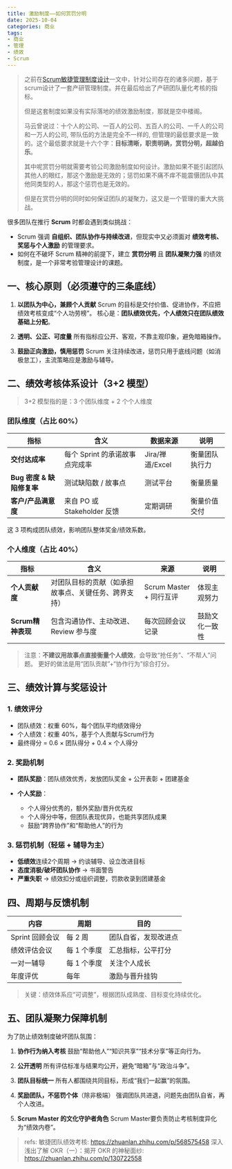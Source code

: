 ```yaml
---
title: 激励制度——如何赏罚分明
date: 2025-10-04
categories: 商业
tags: 
- 商业
- 管理
- 绩效
- Scrum
---
```


> 之前在[Scrum敏捷管理制度设计](https://blog.hufeifei.cn/2025/05/business/scrum/)一文中，针对公司存在的诸多问题，基于scrum设计了一套产研管理制度。并在最后给出了产研团队量化考核的指标。
>
> 但是这套制度如果没有实际落地的绩效激励制度，那就是空中楼阁。
>
> 马云曾说过：十个人的公司、一百人的公司、五百人的公司、一千人的公司和一万人的公司, 带队伍的方法是完全不一样的, 但管理的最低要求是一致的。这个最低要求就是十六个字：**⽬标清晰，职责明确，赏罚分明，超越伯乐**。
>
> 其中呢赏罚分明就需要考验公司激励制度如何设计。激励如果不能引起团队其他人的眼红，那这个激励是无效的；惩罚如果不痛不痒不能震慑团队中其他同类型的人，那这个惩罚也是无效的。
>
> 但是在赏罚分明的同时如何保证团队的凝聚力，这又是一个管理的重大大挑战。

很多团队在推行 **Scrum** 时都会遇到类似挑战：
* Scrum 强调 **自组织、团队协作与持续改进**，但现实中又必须面对 **绩效考核、奖惩与个人激励** 的管理要求。
* 如何在不破坏 Scrum 精神的前提下，建立 **赏罚分明** 且 **团队凝聚力强** 的绩效制度，是一个非常考验管理设计的课题。

## 一、核心原则（必须遵守的三条底线）

1. **以团队为中心，兼顾个人贡献**
   Scrum 的目标是交付价值、促进协作，不应把绩效考核变成“个人功劳榜”。
   核心是：**团队绩效优先，个人绩效只在团队绩效基础上分配**。

2. **透明、公正、可度量**
   所有指标应公开、客观，不靠主观印象，避免暗箱操作。

3. **鼓励正向激励，慎用惩罚**
   Scrum 关注持续改进，惩罚只用于底线问题（如消极怠工），主流策略应是激励与辅导。

## 二、绩效考核体系设计（3+2 模型）

> 3+2 模型指的是：3 个团队维度 + 2 个个人维度

### 团队维度（占比 60%）

| 指标                 | 含义                     | 数据来源          | 说明      |
| ------------------ | ---------------------- | ------------- | ------- |
| **交付达成率**          | 每个 Sprint 的承诺故事点完成率    | Jira/禅道/Excel | 衡量团队执行力 |
| **Bug 密度 & 缺陷修复率** | 测试缺陷数 / 故事点            | 测试平台          | 衡量质量    |
| **客户/产品满意度**       | 来自 PO 或 Stakeholder 反馈 | 定期调研          | 衡量价值交付  |

这 3 项构成团队绩效，影响团队整体奖金/绩效系数。

### 个人维度（占比 40%）

| 指标             | 含义                         | 来源                  | 说明      |
| -------------- | -------------------------- | ------------------- | ------- |
| **个人贡献度**      | 对团队目标的贡献（如承担故事点、关键任务、跨界支持） | Scrum Master + 同行互评 | 体现主观努力  |
| **Scrum精神表现** | 包含沟通协作、主动改进、Review 参与度     | 每次回顾会议记录            | 鼓励文化一致性 |

> 注意：**不建议用故事点直接衡量个人绩效**，会导致“抢任务”、“不帮人”问题。
> 更好的做法是用“团队贡献”+“协作行为”综合打分。

## 三、绩效计算与奖惩设计

### 1. 绩效评分

* 团队绩效：权重 60%，每个团队平均绩效得分
* 个人绩效：权重 40%，基于个人贡献与Scrum行为
* 最终得分 = 0.6 × 团队得分 + 0.4 × 个人得分

### 2. 奖励机制

* **团队奖励**：团队绩效优秀，发放团队奖金 + 公开表彰 + 团建基金
* **个人奖励**：

  * 个人得分优秀的，额外奖励/晋升优先权
  * 个人得分中等，但团队表现优异，也能共享团队成果
  * 鼓励“跨界协作”和“帮助他人”的行为

### 3. 惩罚机制（轻惩 + 辅导为主）

* **低绩效**连续2个周期 → 约谈辅导、设立改进目标
* **态度消极/破坏团队协作** → 书面警告
* **严重失职** → 绩效扣分或组织调整，罚款收录到团建基金

## 四、周期与反馈机制

| 内容          | 周期      | 目的         |
| ----------- | ------- | ---------- |
| Sprint 回顾会议 | 每 2 周   | 团队自省，发现改进点 |
| 绩效评估会议      | 每 1 个季度 | 汇总指标，公平打分  |
| 一对一辅导       | 每 1 个季度 | 关注个人成长     |
| 年度评优        | 每年      | 激励与晋升挂钩    |

> 关键：绩效体系应“可调整”，根据团队成熟度、目标变化持续优化。

## 五、团队凝聚力保障机制

为了防止绩效制度破坏团队氛围：

1. **协作行为纳入考核**
   鼓励“帮助他人”“知识共享”“技术分享”等正向行为。

2. **公开透明**
   所有评估标准与结果均公开，避免“暗箱”与“政治斗争”。

3. **团队目标统一**
   所有人都围绕共同目标，形成“我们一起赢”的氛围。

4. **奖励团队，不惩罚个体**（除非极端）
   强调团队共进退，问题先由团队自省，再个人改进。

5. **Scrum Master 的文化守护者角色**
   Scrum Master要负责防止考核制度异化为“绩效内卷”。

> refs:
> 敏捷团队绩效考核: https://zhuanlan.zhihu.com/p/568575458
> 深入浅出了解 OKR（一）：揭开 OKR 的神秘面纱: https://zhuanlan.zhihu.com/p/130722558
